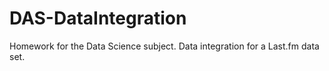 # DAS-DataIntegration
Homework for the Data Science subject. Data integration for a Last.fm data set.
